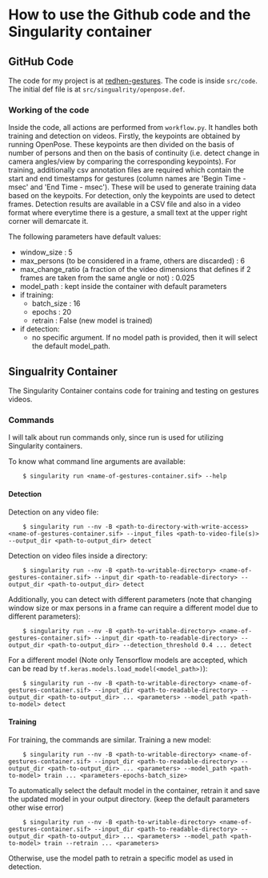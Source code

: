 # How to use the Github code and the Singularity container

## GitHub Code

The code for my project is at [redhen-gestures](https://github.com/Swadesh13/redhen-gesture). The code is inside `src/code`. The initial def file is at `src/singualrity/openpose.def`. 

### Working of the code

Inside the code, all actions are performed from `workflow.py`. It handles both training and detection on videos. Firstly, the keypoints are obtained by running OpenPose. These keypoints are then divided on the basis of number of persons and then on the basis of continuity (i.e. detect change in camera angles/view by comparing the corresponding keypoints). For training, additionally csv annotation files are required which contain the start and end timestamps for gestures (column names are 'Begin Time - msec' and 'End Time - msec'). These will be used to generate training data based on the keypoits. For detection, only the keypoints are used to detect frames. Detection results are available in a CSV file and also in a video format where everytime there is a gesture, a small text at the upper right corner will demarcate it.

The following parameters have default values:
- window_size : 5
- max_persons (to be considered in a frame, others are discarded) : 6
- max_change_ratio (a fraction of the video dimensions that defines if 2 frames are taken from the same angle or not) : 0.025
- model_path : kept inside the container with default parameters
- if training:
  - batch_size : 16
  - epochs : 20
  - retrain : False (new model is trained)
- if detection:
  - no specific argument. If no model path is provided, then it will select the default model_path.

## Singualrity Container

The Singularity Container contains code for training and testing on gestures videos. 

### Commands

I will talk about run commands only, since run is used for utilizing Singularity containers.

To know what command line arguments are available:
```
    $ singularity run <name-of-gestures-container.sif> --help
```

#### Detection

Detection on any video file:
```
    $ singularity run --nv -B <path-to-directory-with-write-access> <name-of-gestures-container.sif> --input_files <path-to-video-file(s)> --output_dir <path-to-output_dir> detect
```

Detection on video files inside a directory:
```
    $ singularity run --nv -B <path-to-writable-directory> <name-of-gestures-container.sif> --input_dir <path-to-readable-directory> --output_dir <path-to-output_dir> detect
```

Additionally, you can detect with different parameters (note that changing window size or max persons in a frame can require a different model due to different parameters):
```
    $ singularity run --nv -B <path-to-writable-directory> <name-of-gestures-container.sif> --input_dir <path-to-readable-directory> --output_dir <path-to-output_dir> --detection_threshold 0.4 ... detect
```

For a different model (Note only Tensorflow models are accepted, which can be read by `tf.keras.models.load_model(<model_path>)`):
```
    $ singularity run --nv -B <path-to-writable-directory> <name-of-gestures-container.sif> --input_dir <path-to-readable-directory> --output_dir <path-to-output_dir> ... <parameters> --model_path <path-to-model> detect
```
#### Training

For training, the commands are similar. Training a new model:
```
    $ singularity run --nv -B <path-to-writable-directory> <name-of-gestures-container.sif> --input_dir <path-to-readable-directory> --output_dir <path-to-output_dir> ... <parameters> --model_path <path-to-model> train ... <parameters-epochs-batch_size>
```

To automatically select the default model in the container, retrain it and save the updated model in your output directory.
(keep the default parameters other wise error)
```
    $ singularity run --nv -B <path-to-writable-directory> <name-of-gestures-container.sif> --input_dir <path-to-readable-directory> --output_dir <path-to-output_dir> ... <parameters> --model_path <path-to-model> train --retrain ... <parameters>
```

Otherwise, use the model path to retrain a specific model as used in detection.
